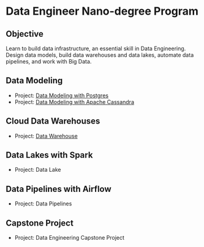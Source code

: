 # Data Engineer Nano-degree Program

## Objective

Learn to build data infrastructure, an essential skill in Data Engineering. Design data models, build data warehouses and data lakes, automate data pipelines, and work with Big Data.


## Data Modeling

* Project: [Data Modeling with Postgres](./udacity-1-data-modeling-postgres/)
* Project: [Data Modeling with Apache Cassandra](./udacity-2-data-modeling-cassandra/)


## Cloud Data Warehouses

* Project: [Data Warehouse](./udacity-3-data-warehouse/)


## Data Lakes with Spark

* Project: Data Lake


## Data Pipelines with Airflow

* Project: Data Pipelines


## Capstone Project

* Project: Data Engineering Capstone Project

